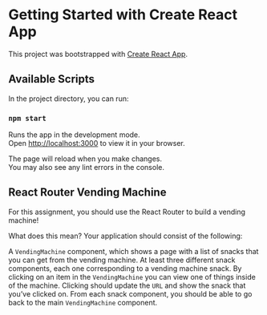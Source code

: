 # Getting Started with Create React App

This project was bootstrapped with [Create React App](https://github.com/facebook/create-react-app).

## Available Scripts

In the project directory, you can run:

### `npm start`

Runs the app in the development mode.\
Open [http://localhost:3000](http://localhost:3000) to view it in your browser.

The page will reload when you make changes.\
You may also see any lint errors in the console.

## React Router Vending Machine
For this assignment, you should use the React Router to build a vending machine!

What does this mean? Your application should consist of the following:

A `VendingMachine` component, which shows a page with a list of snacks that you can get from the vending machine.
At least three different snack components, each one corresponding to a vending machine snack.
By clicking on an item in the `VendingMachine` you can view one of things inside of the machine. Clicking should update the `URL` and show the snack that you’ve clicked on.
From each snack component, you should be able to go back to the main `VendingMachine` component.


